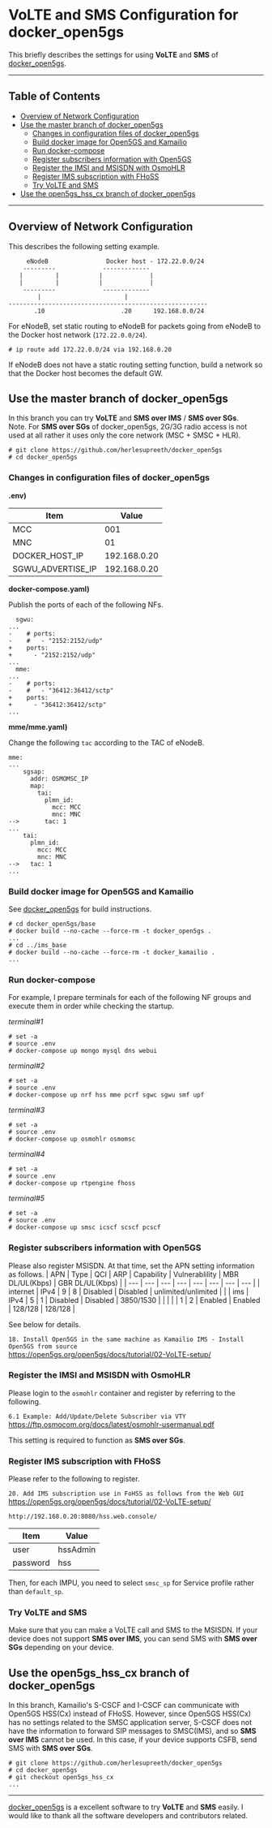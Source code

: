 # VoLTE and SMS Configuration for docker_open5gs
This briefly describes the settings for using **VoLTE** and **SMS** of [docker_open5gs](https://github.com/herlesupreeth/docker_open5gs).

---
<h2 id="toc">Table of Contents</h2>

- [Overview of Network Configuration](#overview)
- [Use the master branch of docker_open5gs](#branch_master)
  - [Changes in configuration files of docker_open5gs](#change_config)
  - [Build docker image for Open5GS and Kamailio](#build)
  - [Run docker-compose](#run)
  - [Register subscribers information with Open5GS](#register_open5gs)
  - [Register the IMSI and MSISDN with OsmoHLR](#register_osmocom)
  - [Register IMS subscription with FHoSS](#register_fhoss)
  - [Try VoLTE and SMS](#try)
- [Use the open5gs_hss_cx branch of docker_open5gs](#branch_open5gs)
---

<h2 id="overview">Overview of Network Configuration</h2>

This describes the following setting example.
```
     eNodeB                Docker host - 172.22.0.0/24
    ---------             -------------
   |         |           |             |
   |         |           |             |
    ---------             -------------
        |                       |
-------------------------------------------------------
       .10                     .20      192.168.0.0/24
```
For eNodeB, set static routing to eNodeB for packets going from eNodeB to the Docker host network (`172.22.0.0/24`).
```
# ip route add 172.22.0.0/24 via 192.168.0.20
```
If eNodeB does not have a static routing setting function, build a network so that the Docker host becomes the default GW.

<h2 id="branch_master">Use the master branch of docker_open5gs</h2>

In this branch you can try **VoLTE** and **SMS over IMS** / **SMS over SGs**.   
Note. For **SMS over SGs** of docker_open5gs, 2G/3G radio access is not used at all rather it uses only the core network (MSC + SMSC + HLR).
```
# git clone https://github.com/herlesupreeth/docker_open5gs
# cd docker_open5gs
```

<h3 id="change_config">Changes in configuration files of docker_open5gs</h3>

**.env)**

| Item | Value |
| --- | --- |
| MCC | 001 |
| MNC | 01 |
| DOCKER_HOST_IP | 192.168.0.20 |
| SGWU_ADVERTISE_IP | 192.168.0.20 |

**docker-compose.yaml)**

Publish the ports of each of the following NFs.
```
  sgwu:
...
-    # ports:
-    #   - "2152:2152/udp"
+    ports:
+      - "2152:2152/udp"
...
  mme:
...
-    # ports:
-    #   - "36412:36412/sctp"
+    ports:
+      - "36412:36412/sctp"
...
```

**mme/mme.yaml)**

Change the following `tac` according to the TAC of eNodeB.
```
mme:
...
    sgsap:
      addr: OSMOMSC_IP
      map:
        tai:
          plmn_id:
            mcc: MCC
            mnc: MNC
-->       tac: 1
...
    tai:
      plmn_id:
        mcc: MCC
        mnc: MNC
-->   tac: 1
...
```

<h3 id="build">Build docker image for Open5GS and Kamailio</h3>

See [docker_open5gs](https://github.com/herlesupreeth/docker_open5gs) for build instructions.
```
# cd docker_open5gs/base
# docker build --no-cache --force-rm -t docker_open5gs .
...
# cd ../ims_base
# docker build --no-cache --force-rm -t docker_kamailio .
...
```

<h3 id="run">Run docker-compose</h3>

For example, I prepare terminals for each of the following NF groups and execute them in order while checking the startup.

*terminal#1*
```
# set -a
# source .env
# docker-compose up mongo mysql dns webui
```
*terminal#2*
```
# set -a
# source .env
# docker-compose up nrf hss mme pcrf sgwc sgwu smf upf
```
*terminal#3*
```
# set -a
# source .env
# docker-compose up osmohlr osmomsc
```
*terminal#4*
```
# set -a
# source .env
# docker-compose up rtpengine fhoss
```
*terminal#5*
```
# set -a
# source .env
# docker-compose up smsc icscf scscf pcscf
```

<h3 id="register_open5gs">Register subscribers information with Open5GS</h3>

Please also register MSISDN. At that time, set the APN setting information as follows.
| APN | Type | QCI | ARP | Capability | Vulnerablility | MBR DL/UL(Kbps) | GBR DL/UL(Kbps) |
| --- | --- | --- | --- | --- | --- | --- | --- |
| internet | IPv4 | 9 | 8 | Disabled | Disabled | unlimited/unlimited | |
| ims | IPv4 | 5 | 1 | Disabled | Disabled | 3850/1530 | |
| | | 1 | 2 | Enabled | Enabled | 128/128 | 128/128 |

See below for details.

`18. Install Open5GS in the same machine as Kamailio IMS - Install Open5GS from source`  
https://open5gs.org/open5gs/docs/tutorial/02-VoLTE-setup/

<h3 id="register_osmocom">Register the IMSI and MSISDN with OsmoHLR</h3>

Please login to the `osmohlr` container and register by referring to the following.

`6.1 Example: Add/Update/Delete Subscriber via VTY`  
https://ftp.osmocom.org/docs/latest/osmohlr-usermanual.pdf

This setting is required to function as **SMS over SGs**.

<h3 id="register_fhoss">Register IMS subscription with FHoSS</h3>

Please refer to the following to register.

`20. Add IMS subscription use in FoHSS as follows from the Web GUI`  
https://open5gs.org/open5gs/docs/tutorial/02-VoLTE-setup/

```
http://192.168.0.20:8080/hss.web.console/
```
| Item | Value |
| --- | --- |
| user | hssAdmin |
| password | hss |

Then, for each IMPU, you need to select `smsc_sp` for Service profile rather than `default_sp`.

<h3 id="try">Try VoLTE and SMS</h3>

Make sure that you can make a VoLTE call and SMS to the MSISDN. If your device does not support **SMS over IMS**, you can send SMS with **SMS over SGs** depending on your device. 

<h2 id="branch_open5gs">Use the open5gs_hss_cx branch of docker_open5gs</h2>

In this branch, Kamailio's S-CSCF and I-CSCF can communicate with Open5GS HSS(Cx) instead of FHoSS. However, since Open5GS HSS(Cx) has no settings related to the SMSC application server, S-CSCF does not have the information to forward SIP messages to SMSC(IMS), and so **SMS over IMS** cannot be used. In this case, if your device supports CSFB, send SMS with **SMS over SGs**.
```
# git clone https://github.com/herlesupreeth/docker_open5gs
# cd docker_open5gs
# git checkout open5gs_hss_cx
...
```

---

[docker_open5gs](https://github.com/herlesupreeth/docker_open5gs) is a excellent software to try **VoLTE** and **SMS** easily. I would like to thank all the software developers and contributors related.
